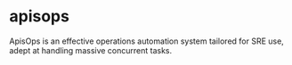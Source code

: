 # apisops
ApisOps is an effective operations automation system tailored for SRE use, adept at handling massive concurrent tasks.
